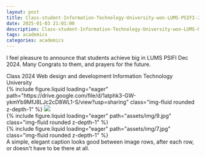 ```yaml
---
layout: post
title: Class-student-Information-Technology-University-won-LUMS-PSIFI-2024
date: 2025-01-03 21:01:00
description: Class-student-Information-Technology-University-won-LUMS-PSIFI-2024
tags: academics
categories: academics
---
```


I feel pleasure to announce that students achieve big in LUMS PSIFI Dec 2024. Many Congrats to them, and prayers for the future.

<div class="caption">
    Class 2024 Web design and development Information Technology University
</div>

<div class="row mt-3">
    <div class="col-sm mt-3 mt-md-0">
        {% include figure.liquid loading="eager" path="https://drive.google.com/file/d/1atphk3-GW-ykmYb9MfJ8LJc2cD8WL1-S/view?usp=sharing" class="img-fluid rounded z-depth-1" %}
        <img src="https://drive.google.com/file/d/1atphk3-GW-ykmYb9MfJ8LJc2cD8WL1-S/view?usp=sharing" />
    </div>
</div>

<div class="row mt-3">
    <div class="col-sm mt-3 mt-md-0">
        {% include figure.liquid loading="eager" path="assets/img/9.jpg" class="img-fluid rounded z-depth-1" %}
    </div>
    <div class="col-sm mt-3 mt-md-0">
        {% include figure.liquid loading="eager" path="assets/img/7.jpg" class="img-fluid rounded z-depth-1" %}
    </div>
</div>
<div class="caption">
    A simple, elegant caption looks good between image rows, after each row, or doesn't have to be there at all.
</div>

